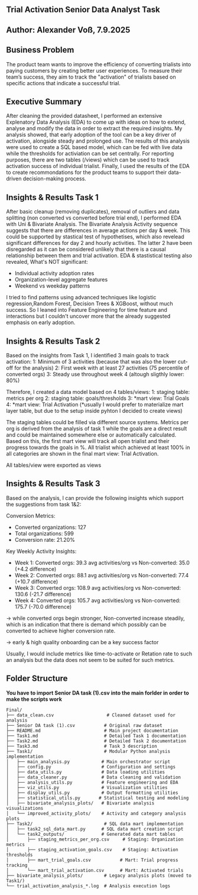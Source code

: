 ## Trial Activation Senior Data Analyst Task
## Author: Alexander Voß, 7.9.2025


## Business Problem
The product team wants to improve the efficiency of converting trialists into paying customers by creating better user experiences. To measure their team’s success, they aim to track the "activation" of trialists based on specific actions that indicate a successful trial.


## Executive Summary
After cleaning the provided datasheet, I performed an extensive Explenatory Data Analysis (EDA) to come up with ideas on how to extend, analyse and modify the data in order to extract the required insights. My analysis showed, that early adoption of the tool can be a key driver of activation, alongside steady and prolonged use. 
The results of this analysis were used to create a SQL based model, which can be fed with live data while the thresholds for activiation can be set centrally. For reporting purposes, there are two tables (/views) which can be used to track activation success of individual trialist. 
Finally, I used the results of the EDA to create recommondations for the product teams to support their data-driven decision-making process.


## Insights & Results Task 1
After basic cleanup (removing duplicates), removal of outliers and data splitting (non converted vs converted before trial end), I performed EDA with Uni & Bivariate Analysis. The Bivariate Analysis Activity sequence suggests that there are differences in average actions per day & week. This could be supported by stastical test of hypothetises, which also revelead significant differences for day 2 and hourly activities. The latter 2 have been disregarded as it can be considered unlikely that there is a causal relationship between them and trial activation. EDA & stastistical testing also revealed, What's NOT significant:
  - Individual activity adoption rates
  - Organization-level aggregate features
  - Weekend vs weekday patterns
    
I tried to find patterns using advanced techniques like logistic regression,Random Forest, Decision Trees & XGBoost, without much success. So I leaned into Feature Engineering for time feature and interactions but I couldn't uncover more that the already suggested emphasis on early adoption.


## Insights & Results Task 2

Based on the insights from Task 1, I identified 3 main goals to track activation:
1: Minimum of 3 activities (because that was also the lower cut-off for the analysis)
2: First week with at least 27 activities (75 percentile of converted orgs)
3: Steady use throughout week 4 (altough sligthly lower: 80%)

Therefore, I created a data model based on 4 tables/views:
1: staging table: metrics per org
2: staging table: goals/thresholds
3: *mart view: Trial Goals
4: *mart view: Trial Activation
(*usually I would prefer to materialize mart layer table, but due to the setup inside pyhton I decided to create views)

The staging tables could be filled via different source systems. Metrics per org is derived from the analysis of task 1 while the goals are a direct result and could be maintained somewhere else or automatically calculated.
Based on this, the first mart view will track all open trialist and their progress towards the goals in %. All trialist which achieved at least 100% in all categories are shown in the final mart view: Trial Activation.

All tables/view were exported as views


## Insights & Results Task 3

Based on the analysis, I can provide the following insights which support the suggestions from task 1&2:

Conversion Metrics:
  - Converted organizations: 127
  - Total organizations: 599
  - Conversion rate: 21.20%

Key Weekly Activity Insights:
  - Week 1: Converted orgs: 39.3 avg activities/org vs Non-converted: 35.0 (+4.2 difference)
  - Week 2: Converted orgs: 88.1 avg activities/org vs Non-converted: 77.4 (+10.7 difference)
  - Week 3: Converted orgs: 108.9 avg activities/org vs Non-converted: 130.6 (-21.7 difference)
  - Week 4: Converted orgs: 105.7 avg activities/org vs Non-converted: 175.7 (-70.0 difference)

-> while converted orgs begin stronger, Non-converted increase steadily, which is an indication that there is demand which possibly can be converted to achieve higher conversion rate.

-> early & high quality onboarding can be a key success factor

Usually, I would include metrics like time-to-activate or Retation rate to such an analysis but the data does not seem to be suited for such metrics.


## Folder Structure

**You have to import Senior DA task (1).csv into the main forlder in order to make the scripts work**

```
Final/
├── data_clean.csv                    # Cleaned dataset used for analysis
├── Senior DA task (1).csv           # Original raw dataset
├── README.md                        # Main project documentation
├── Task1.md                         # Detailed Task 1 documentation 
├── Task2.md                         # Detailed Task 2 documentation 
├── Task3.md                         # Task 3 description 
├── Task1/                           # Modular Python analysis implementation
│   ├── main_analysis.py            # Main orchestrator script
│   ├── config.py                   # Configuration and settings
│   ├── data_utils.py               # Data loading utilities
│   ├── data_cleaner.py             # Data cleaning and validation
│   ├── analysis_utils.py           # Feature engineering and EDA
│   ├── viz_utils.py                # Visualization utilities
│   ├── display_utils.py            # Output formatting utilities
│   ├── statistical_utils.py       # Statistical testing and modeling
│   ├── bivariate_analysis_plots/   # Bivariate analysis visualizations
│   └── improved_activity_plots/    # Activity and category analysis plots
├── Task2/                           # SQL data mart implementation
│   ├── task2_sql_data_mart.py      # SQL data mart creation script
│   └── task2_outputs/              # Generated data mart tables
│       ├── staging_metrics_per_org.csv     # Staging: Organization metrics
│       ├── staging_activation_goals.csv    # Staging: Activation thresholds
│       ├── mart_trial_goals.csv           # Mart: Trial progress tracking
│       └── mart_trial_activation.csv      # Mart: Activated trials
├── bivariate_analysis_plots/        # Legacy analysis plots (moved to Task1/)
└── trial_activation_analysis_*.log  # Analysis execution logs
```







